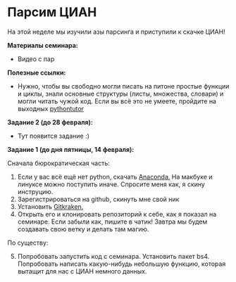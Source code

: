 # Парсим ЦИАН

На этой неделе мы изучили азы парсинга и приступили к скачке ЦИАН!

__Материалы семинара:__

* Видео с пар

__Полезные ссылки:__

* Нужно, чтобы вы свободно могли писать на питоне простые функции и циклы, знали основные структуры (листы, множества, словари) и могли читать чужой код. Если вы всё это не умеете, пройдите на выходных [pythontutor](http://pythontutor.ru/lessons/inout_and_arithmetic_operations/)


__Задание 2 (до 28 февраля):__

* Тут появится задание :)

__Задание 1 (до дня пятницы, 14 февраля):__

Сначала бюрократическая часть:

1. Если у вас всё ещё нет python, скачать [Anaconda.](https://www.anaconda.com/distribution/) На макбуке и линуксе можно поступить иначе. Спросите меня как, я скину инструцию.
2. Зарегистрироваться на github, скинуть мне свой ник
3. Установить  [Gitkraken.](https://www.gitkraken.com/)
4. Открыть его и клонировать репозиторий к себе, как я показал на семинаре. Если забыли как, пишите в чатик! Завтра мы будем создавать свою ветку и делать там магию.

По существу:

5. Попробовать запустить код с семинара. Установить пакет bs4. Попробовать написать какую-нибудь небольшую функцию, которая вытащит для нас с ЦИАН немного данных.
